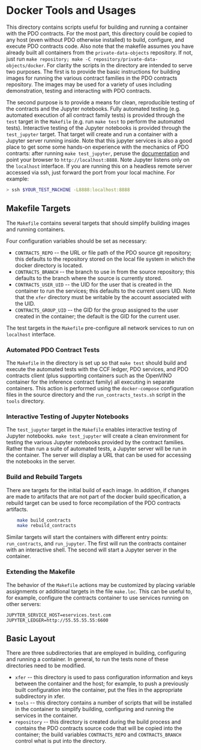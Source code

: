 <!---
Licensed under Creative Commons Attribution 4.0 International License
https://creativecommons.org/licenses/by/4.0/
--->

# Docker Tools and Usages #

This directory contains scripts useful for building and running a
container with the PDO contracts. For the most part, this directory
could be copied to any host (even without PDO otherwise installed) to
build, configure, and execute PDO contracts code.  Also note that the
makefile assumes you have already built all containers from the
`private-data-objects` repository.  If not, just run `make repository;
make -C repository/private-data-objects/docker`.  For clarity the
scripts in the directory are intended to serve two purposes. The first
is to provide the basic instructions for building images for running
the various contract families in the PDO contracts repository. The
images may be used for a variety of uses including demonstration,
testing and interacting with PDO contracts.

The second purpose is to provide a means for clean, reproducible
testing of the contracts and the Jupyter notebooks. Fully automated
testing (e.g. automated execution of all contract family tests) is
provided through the `test` target in the `Makefile` (e.g. run `make
test` to perform the automated tests). Interactive testing of the
Jupyter notebooks is provided through the `test_jupyter` target. That
target will create and run a container with a Jupyter server running
inside.  Note that this jupyter services is also a good place to get
some some hands-on experience with the mechanics of PDO contrarts:
after running `make test_jupyter`, peruse the
[documentation](../exchange-contract/docs/notebooks/README.md) and
point your browser to `http://localhost:8888`. Note Jupyter listens
only on the `localhost` interface. If you are running this on a
headless remote server accessed via ssh, just forward the port from
your local machine. For example:
```bash
> ssh $YOUR_TEST_MACHINE -L8888:localhost:8888
```

## Makefile Targets ##

The `Makefile` contains several targets that should simplify building
images and running containers.

Four configuration variables should be set as necessary:

* `CONTRACTS_REPO` -- the URL or file path of the PDO source git
  repository; this defaults to the repository stored on the local file
  system in which the docker directory is located.
* `CONTRACTS_BRANCH` -- the branch to use in from the source repository;
  this defaults to the branch where the source is currently stored.
* `CONTRACTS_USER_UID` -- the UID for the user that is created in the
  container to run the services; this defaults to the current users
  UID. Note that the `xfer` directory must be writable by the account
  associated with the UID.
* `CONTRACTS_GROUP_UID` -- the GID for the group assigned to the user
  created in the container; the default is the GID for the current
  user.

The test targets in the `Makefile` pre-configure all network services
to run on `localhost` interface.

### Automated PDO Contract Tests  ###

The `Makefile` in the directory is set up so that `make test` should
build and execute the automated tests with the CCF ledger, PDO
services, and PDO contracts client (plus supporting containers such as
the OpenVINO container for the inference contract family) all
executing in separate containers. This action is performed using the
`docker-compose` configuration files in the source directory and the
`run_contracts_tests.sh` script in the `tools` directory.

### Interactive Testing of Jupyter Notebooks ###

The `test_jupyter` target in the `Makefile` enables interactive
testing of Jupyter notebooks. `make test_jupyter` will create a clean
environment for testing the various Jupyter notebooks provided by the
contract families. Rather than run a suite of automated tests, a
Jupyter server will be run in the container. The server will display a
URL that can be used for accessing the notebooks in the server.

### Build and Rebuild Targets ###

There are targets for the initial build of each image. In addition, if
changes are made to artifacts that are not part of the docker build
specification, a rebuild target can be used to force recompilation of
the PDO contracts artifacts.

```bash
    make build_contracts
    make rebuild_contracts
```

Similar targets will start the containers with different entry points:
`run_contracts`, and `run_jupyter`. The first will run the contracts
container with an interactive shell. The second will start a Jupyter
server in the container.

### Extending the Makefile ###

The behavior of the `Makefile` actions may be customized by placing
variable assignments or additional targets in the file
`make.loc`. This can be useful to, for example, configure the
contracts container to use services running on other servers:

```
JUPYTER_SERVICE_HOST=eservices.test.com
JUPYTER_LEDGER=http://55.55.55.55:6600
```

## Basic Layout ##

There are three subdirectories that are employed in building,
configuring and running a container. In general, to run the tests none
of these directories need to be modified.

* `xfer` -- this directory is used to pass configuration information
  and keys between the container and the host; for example, to push a
  previously built configuration into the container, put the files in
  the appropriate subdirectory in xfer.
* `tools` -- this directory contains a number of scripts that will be
  installed in the container to simplify building, configuring and
  running the services in the container.
* `repository` -- this directory is created during the build process
  and contains the PDO contracts source code that will be copied into
  the container; the build variables `CONTRACTS_REPO` and
  `CONTRACTS_BRANCH` control what is put into the directory.
